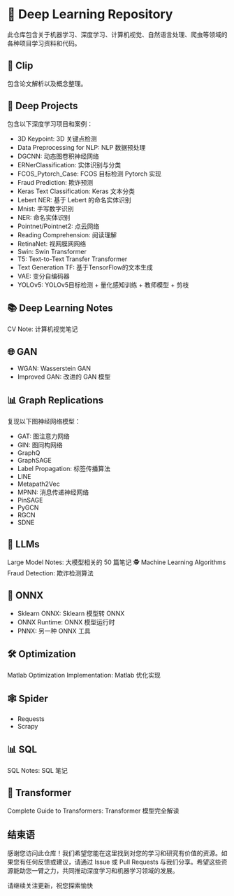  
# 🧠 Deep Learning Repository
此仓库包含关于机器学习、深度学习、计算机视觉、自然语言处理、爬虫等领域的各种项目学习资料和代码。

## 📝 Clip
包含论文解析以及概念整理。

## 🚀 Deep Projects
包含以下深度学习项目和案例：

- 3D Keypoint: 3D 关键点检测
 - Data Preprocessing for NLP: NLP 数据预处理
 - DGCNN: 动态图卷积神经网络
 - ERNerClassification: 实体识别与分类
- FCOS_Pytorch_Case: FCOS 目标检测 Pytorch 实现
- Fraud Prediction: 欺诈预测
- Keras Text Classification: Keras 文本分类
- Lebert NER: 基于 Lebert 的命名实体识别
- Mnist: 手写数字识别
- NER: 命名实体识别
- Pointnet/Pointnet2: 点云网络
- Reading Comprehension: 阅读理解
- RetinaNet: 视网膜网网络
- Swin: Swin Transformer
- T5: Text-to-Text Transfer Transformer
- Text Generation TF: 基于TensorFlow的文本生成
- VAE: 变分自编码器
- YOLOv5: YOLOv5目标检测 + 量化感知训练 + 教师模型 + 剪枝
## 📚 Deep Learning Notes
CV Note: 计算机视觉笔记
## 🌐 GAN
- WGAN: Wasserstein GAN
- Improved GAN: 改进的 GAN 模型
## 📊 Graph Replications
复现以下图神经网络模型：

- GAT: 图注意力网络
 - GIN: 图同构网络
- GraphQ
- GraphSAGE
- Label Propagation: 标签传播算法
- LINE
- Metapath2Vec
- MPNN: 消息传递神经网络
- PinSAGE
- PyGCN
- RGCN
- SDNE
## 🧮 LLMs
Large Model Notes: 大模型相关的 50 篇笔记
🕵️ Machine Learning Algorithms
Fraud Detection: 欺诈检测算法
## 🔄 ONNX
- Sklearn ONNX: Sklearn 模型转 ONNX
- ONNX Runtime: ONNX 模型运行时
-  PNNX: 另一种 ONNX 工具
## 🛠 Optimization
Matlab Optimization Implementation: Matlab 优化实现
## 🕸 Spider
- Requests
- Scrapy
## 📊 SQL
SQL Notes: SQL 笔记
## 🤖 Transformer
Complete Guide to Transformers: Transformer 模型完全解读

## 结束语
感谢您访问此仓库！我们希望您能在这里找到对您的学习和研究有价值的资源。如果您有任何反馈或建议，请通过 Issue 或 Pull Requests 与我们分享。希望这些资源能助您一臂之力，共同推动深度学习和机器学习领域的发展。

请继续关注更新，祝您探索愉快
